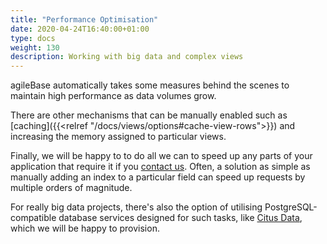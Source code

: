 ```yaml
---
title: "Performance Optimisation"
date: 2020-04-24T16:40:00+01:00
type: docs
weight: 130
description: Working with big data and complex views
---
```

agileBase automatically takes some measures behind the scenes to maintain high performance as data volumes grow.

There are other mechanisms that can be manually enabled such as [caching]({{<relref "/docs/views/options#cache-view-rows">}}) and increasing the memory assigned to particular views.

Finally, we will be happy to to do all we can to speed up any parts of your application that require it if you [contact us](https://agilechilli.com/contact-us/). Often, a solution as simple as manually adding an index to a particular field can speed up requests by multiple orders of magnitude.

For really big data projects, there's also the option of utilising PostgreSQL-compatible database services designed for such tasks, like [Citus Data](https://www.citusdata.com/), which we will be happy to provision.